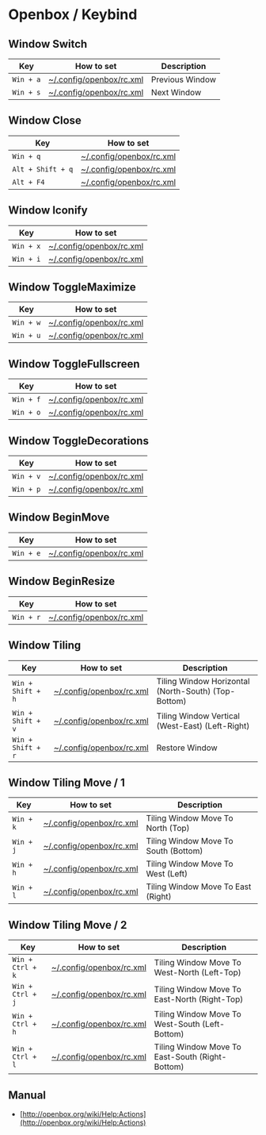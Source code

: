 
# Openbox / Keybind


## Window Switch

| Key | How to set | Description |
| --- | --- | --- |
| `Win + a` | [~/.config/openbox/rc.xml](config/openbox/rc.xml#L799) | Previous Window|
| `Win + s` | [~/.config/openbox/rc.xml](config/openbox/rc.xml#L799) | Next Window |


## Window Close

| Key | How to set |
| --- | --- |
| `Win + q` | [~/.config/openbox/rc.xml](config/openbox/rc.xml#L799) |
| `Alt + Shift + q` | [~/.config/openbox/rc.xml](config/openbox/rc.xml#L803) |
| `Alt + F4` | [~/.config/openbox/rc.xml](config/openbox/rc.xml#L807) |


## Window Iconify

| Key | How to set |
| --- | --- |
| `Win + x` | [~/.config/openbox/rc.xml](config/openbox/rc.xml#L818) |
| `Win + i` | [~/.config/openbox/rc.xml](config/openbox/rc.xml#L822) |


## Window ToggleMaximize

| Key | How to set |
| --- | --- |
| `Win + w` | [~/.config/openbox/rc.xml](config/openbox/rc.xml#L833) |
| `Win + u` | [~/.config/openbox/rc.xml](config/openbox/rc.xml#L839) |


## Window ToggleFullscreen

| Key | How to set |
| --- | --- |
| `Win + f` | [~/.config/openbox/rc.xml](config/openbox/rc.xml#L866) |
| `Win + o` | [~/.config/openbox/rc.xml](config/openbox/rc.xml#L870) |


## Window ToggleDecorations

| Key | How to set |
| --- | --- |
| `Win + v` | [~/.config/openbox/rc.xml](config/openbox/rc.xml#L866) |
| `Win + p` | [~/.config/openbox/rc.xml](config/openbox/rc.xml#L870) |


## Window BeginMove

| Key | How to set |
| --- | --- |
| `Win + e` | [~/.config/openbox/rc.xml](config/openbox/rc.xml#L881) |


## Window BeginResize

| Key | How to set |
| --- | --- |
| `Win + r` | [~/.config/openbox/rc.xml](config/openbox/rc.xml#L893) |


## Window Tiling

| Key | How to set | Description |
| --- | --- | --- |
| `Win + Shift + h` | [~/.config/openbox/rc.xml](config/openbox/rc.xml#L799) | Tiling Window Horizontal (North-South) (Top-Bottom) |
| `Win + Shift + v` | [~/.config/openbox/rc.xml](config/openbox/rc.xml#L799) | Tiling Window Vertical (West-East) (Left-Right) |
| `Win + Shift + r` | [~/.config/openbox/rc.xml](config/openbox/rc.xml#L799) | Restore Window |


## Window Tiling Move / 1

| Key | How to set | Description |
| --- | --- | --- |
| `Win + k` | [~/.config/openbox/rc.xml](config/openbox/rc.xml#L799) | Tiling Window Move To North (Top) |
| `Win + j` | [~/.config/openbox/rc.xml](config/openbox/rc.xml#L799) | Tiling Window Move To South (Bottom) |
| `Win + h` | [~/.config/openbox/rc.xml](config/openbox/rc.xml#L799) | Tiling Window Move To West (Left) |
| `Win + l` | [~/.config/openbox/rc.xml](config/openbox/rc.xml#L799) | Tiling Window Move To East (Right) |


## Window Tiling Move / 2

| Key | How to set | Description |
| --- | --- | --- |
| `Win + Ctrl + k` | [~/.config/openbox/rc.xml](config/openbox/rc.xml#L799) | Tiling Window Move To West-North (Left-Top) |
| `Win + Ctrl + j` | [~/.config/openbox/rc.xml](config/openbox/rc.xml#L799) | Tiling Window Move To East-North (Right-Top) |
| `Win + Ctrl + h` | [~/.config/openbox/rc.xml](config/openbox/rc.xml#L799) | Tiling Window Move To West-South (Left-Bottom) |
| `Win + Ctrl + l` | [~/.config/openbox/rc.xml](config/openbox/rc.xml#L799) | Tiling Window Move To East-South (Right-Bottom) |


## Manual

* [http://openbox.org/wiki/Help:Actions](http://openbox.org/wiki/Help:Actions)
